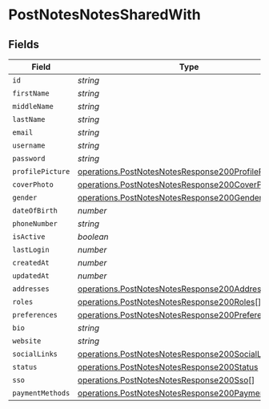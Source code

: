# PostNotesNotesSharedWith


## Fields

| Field                                                                                                                    | Type                                                                                                                     | Required                                                                                                                 | Description                                                                                                              |
| ------------------------------------------------------------------------------------------------------------------------ | ------------------------------------------------------------------------------------------------------------------------ | ------------------------------------------------------------------------------------------------------------------------ | ------------------------------------------------------------------------------------------------------------------------ |
| `id`                                                                                                                     | *string*                                                                                                                 | :heavy_minus_sign:                                                                                                       | N/A                                                                                                                      |
| `firstName`                                                                                                              | *string*                                                                                                                 | :heavy_minus_sign:                                                                                                       | N/A                                                                                                                      |
| `middleName`                                                                                                             | *string*                                                                                                                 | :heavy_minus_sign:                                                                                                       | N/A                                                                                                                      |
| `lastName`                                                                                                               | *string*                                                                                                                 | :heavy_minus_sign:                                                                                                       | N/A                                                                                                                      |
| `email`                                                                                                                  | *string*                                                                                                                 | :heavy_minus_sign:                                                                                                       | N/A                                                                                                                      |
| `username`                                                                                                               | *string*                                                                                                                 | :heavy_minus_sign:                                                                                                       | N/A                                                                                                                      |
| `password`                                                                                                               | *string*                                                                                                                 | :heavy_minus_sign:                                                                                                       | N/A                                                                                                                      |
| `profilePicture`                                                                                                         | [operations.PostNotesNotesResponse200ProfilePicture](../../models/operations/postnotesnotesresponse200profilepicture.md) | :heavy_minus_sign:                                                                                                       | N/A                                                                                                                      |
| `coverPhoto`                                                                                                             | [operations.PostNotesNotesResponse200CoverPhoto](../../models/operations/postnotesnotesresponse200coverphoto.md)         | :heavy_minus_sign:                                                                                                       | N/A                                                                                                                      |
| `gender`                                                                                                                 | [operations.PostNotesNotesResponse200Gender](../../models/operations/postnotesnotesresponse200gender.md)                 | :heavy_minus_sign:                                                                                                       | N/A                                                                                                                      |
| `dateOfBirth`                                                                                                            | *number*                                                                                                                 | :heavy_minus_sign:                                                                                                       | N/A                                                                                                                      |
| `phoneNumber`                                                                                                            | *string*                                                                                                                 | :heavy_minus_sign:                                                                                                       | N/A                                                                                                                      |
| `isActive`                                                                                                               | *boolean*                                                                                                                | :heavy_minus_sign:                                                                                                       | N/A                                                                                                                      |
| `lastLogin`                                                                                                              | *number*                                                                                                                 | :heavy_minus_sign:                                                                                                       | N/A                                                                                                                      |
| `createdAt`                                                                                                              | *number*                                                                                                                 | :heavy_minus_sign:                                                                                                       | N/A                                                                                                                      |
| `updatedAt`                                                                                                              | *number*                                                                                                                 | :heavy_minus_sign:                                                                                                       | N/A                                                                                                                      |
| `addresses`                                                                                                              | [operations.PostNotesNotesResponse200Addresses](../../models/operations/postnotesnotesresponse200addresses.md)[]         | :heavy_minus_sign:                                                                                                       | N/A                                                                                                                      |
| `roles`                                                                                                                  | [operations.PostNotesNotesResponse200Roles](../../models/operations/postnotesnotesresponse200roles.md)[]                 | :heavy_minus_sign:                                                                                                       | N/A                                                                                                                      |
| `preferences`                                                                                                            | [operations.PostNotesNotesResponse200Preferences](../../models/operations/postnotesnotesresponse200preferences.md)       | :heavy_minus_sign:                                                                                                       | N/A                                                                                                                      |
| `bio`                                                                                                                    | *string*                                                                                                                 | :heavy_minus_sign:                                                                                                       | N/A                                                                                                                      |
| `website`                                                                                                                | *string*                                                                                                                 | :heavy_minus_sign:                                                                                                       | N/A                                                                                                                      |
| `socialLinks`                                                                                                            | [operations.PostNotesNotesResponse200SocialLinks](../../models/operations/postnotesnotesresponse200sociallinks.md)       | :heavy_minus_sign:                                                                                                       | N/A                                                                                                                      |
| `status`                                                                                                                 | [operations.PostNotesNotesResponse200Status](../../models/operations/postnotesnotesresponse200status.md)                 | :heavy_minus_sign:                                                                                                       | N/A                                                                                                                      |
| `sso`                                                                                                                    | [operations.PostNotesNotesResponse200Sso](../../models/operations/postnotesnotesresponse200sso.md)[]                     | :heavy_minus_sign:                                                                                                       | N/A                                                                                                                      |
| `paymentMethods`                                                                                                         | [operations.PostNotesNotesResponse200PaymentMethods](../../models/operations/postnotesnotesresponse200paymentmethods.md) | :heavy_minus_sign:                                                                                                       | N/A                                                                                                                      |